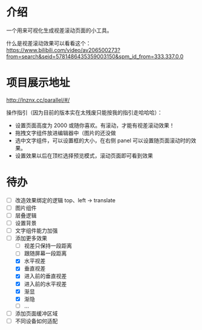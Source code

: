 # 介绍
一个用来可视化生成视差滚动页面的小工具。

什么是视差滚动效果可以看看这个：https://www.bilibili.com/video/av206500273?from=search&seid=5781486435359003150&spm_id_from=333.337.0.0

# 项目展示地址
http://lnznx.cc/parallel/#/

操作指引（因为目前的版本实在太残废只能按我的指引走哈哈哈）：
+ 设置页面高度为 2000 或随你喜欢。有滚动，才能有视差滚动效果！
+ 拖拽文字组件放进编辑器中（图片的还没做
+ 选中文字组件，可以设置框的大小，在右侧 panel 可以设置随页面滚动时的效果。
+ 设置效果以后在顶栏选择预览模式，滚动页面即可看到效果

# 待办
+ [ ] 改造效果绑定的逻辑 top、left -> translate
+ [ ] 图片组件
+ [ ] 层叠逻辑
+ [ ] 设置背景
+ [ ] 文字组件能力加强
+ [ ] 添加更多效果
  + [ ] 视差只保持一段距离
  + [ ] 跟随屏幕一段距离
  + [x] 水平视差
  + [x] 垂直视差
  + [x] 进入前的垂直视差
  + [x] 进入前的水平视差
  + [x] 渐显
  + [x] 渐隐
  + [ ] ...
+ [ ] 添加页面缓冲区域
+ [ ] 不同设备如何适配